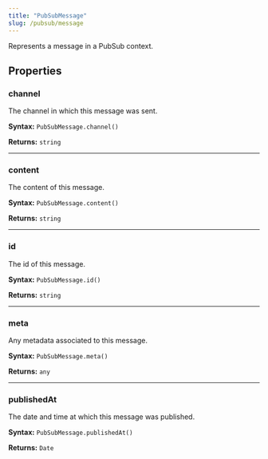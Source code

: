 ```yaml
---
title: "PubSubMessage"
slug: /pubsub/message
---
```


Represents a message in a PubSub context.

## Properties

### channel

The channel in which this message was sent.

**Syntax:** `PubSubMessage.channel()`

**Returns:** `string`

---

### content

The content of this message.

**Syntax:** `PubSubMessage.content()`

**Returns:** `string`

---

### id

The id of this message.

**Syntax:** `PubSubMessage.id()`

**Returns:** `string`

---

### meta

Any metadata associated to this message.

**Syntax:** `PubSubMessage.meta()`

**Returns:** `any`

---

### publishedAt

The date and time at which this message was published.

**Syntax:** `PubSubMessage.publishedAt()`

**Returns:** `Date`